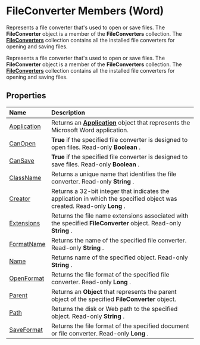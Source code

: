 
# FileConverter Members (Word)
Represents a file converter that's used to open or save files. The  **FileConverter** object is a member of the **FileConverters** collection. The **[FileConverters](b9b8fc53-1c8e-224d-726a-4edf172ca647.md)** collection contains all the installed file converters for opening and saving files.

Represents a file converter that's used to open or save files. The  **FileConverter** object is a member of the **FileConverters** collection. The **[FileConverters](b9b8fc53-1c8e-224d-726a-4edf172ca647.md)** collection contains all the installed file converters for opening and saving files.


## Properties



|**Name**|**Description**|
|:-----|:-----|
|[Application](b8f18eaf-8ed1-7789-9ea9-eb602429347e.md)|Returns an  **[Application](d1cf6f8f-4e88-bf01-93b4-90a83f79cb44.md)** object that represents the Microsoft Word application.|
|[CanOpen](0fe665dc-fe64-a61d-f6a5-a7ba2ff7b2d6.md)| **True** if the specified file converter is designed to open files. Read-only **Boolean** .|
|[CanSave](a1de7523-5b9c-b606-4308-9445e3c4c76d.md)| **True** if the specified file converter is designed to save files. Read-only **Boolean** .|
|[ClassName](71124adf-11fc-e42d-a9f5-940f7fea97af.md)|Returns a unique name that identifies the file converter. Read-only  **String** .|
|[Creator](c8015ff2-a16a-19c9-25b7-dd16fcf7220b.md)|Returns a 32-bit integer that indicates the application in which the specified object was created. Read-only  **Long** .|
|[Extensions](18a9819b-ddc3-5928-8ce7-882d00d3f5c9.md)|Returns the file name extensions associated with the specified  **FileConverter** object. Read-only **String** .|
|[FormatName](bfae89b4-14dd-ed73-6174-52c6cc7a9017.md)|Returns the name of the specified file converter. Read-only  **String** .|
|[Name](3c122c83-819d-8906-79cb-35766cf77db8.md)|Returns name of the specified object. Read-only  **String** .|
|[OpenFormat](d5a83e1f-bbf6-d0f5-8223-c2140850bc27.md)|Returns the file format of the specified file converter. Read-only  **Long** .|
|[Parent](4b877ed9-a5a1-635b-e02b-528ad55ef769.md)|Returns an  **Object** that represents the parent object of the specified **FileConverter** object.|
|[Path](85809cfe-7db5-cada-9b25-3d6276356ea9.md)|Returns the disk or Web path to the specified object. Read-only  **String** .|
|[SaveFormat](d837cd22-38eb-5160-1f85-16001448213e.md)|Returns the file format of the specified document or file converter. Read-only  **Long** .|
